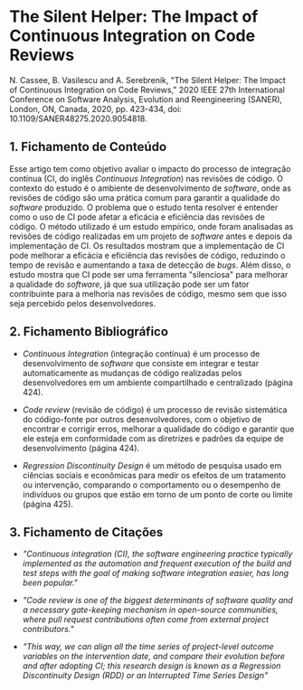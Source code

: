 # The Silent Helper: The Impact of Continuous Integration on Code Reviews

N. Cassee, B. Vasilescu and A. Serebrenik, "The Silent Helper: The Impact of Continuous Integration on Code Reviews," 2020 IEEE 27th International Conference on Software Analysis, Evolution and Reengineering (SANER), London, ON, Canada, 2020, pp. 423-434, doi: 10.1109/SANER48275.2020.9054818.

## 1. Fichamento de Conteúdo

Esse artigo tem como objetivo avaliar o impacto do processo de integração contínua (CI,  do inglês _Continuous Integration_) nas revisões de código. O contexto do estudo é o ambiente de desenvolvimento de _software_, onde as revisões de código são uma prática comum para garantir a qualidade do _software_ produzido. O problema que o estudo tenta resolver é entender como o uso de CI pode afetar a eficácia e eficiência das revisões de código. O método utilizado é um estudo empírico, onde foram analisadas as revisões de código realizadas em um projeto de _software_ antes e depois da implementação de CI. Os resultados mostram que a implementação de CI pode melhorar a eficácia e eficiência das revisões de código, reduzindo o tempo de revisão e aumentando a taxa de detecção de _bugs_. Além disso, o estudo mostra que CI pode ser uma ferramenta "silenciosa" para melhorar a qualidade do _software_, já que sua utilização pode ser um fator contribuinte para a melhoria nas revisões de código, mesmo sem que isso seja percebido pelos desenvolvedores.

## 2. Fichamento Bibliográfico 

* _Continuous Integration_ (integração contínua) é um processo de desenvolvimento de _software_ que consiste em integrar e testar automaticamente as mudanças de código realizadas pelos desenvolvedores em um ambiente compartilhado e centralizado (página 424).

* _Code review_ (revisão de código) é um processo de revisão sistemática do código-fonte por outros desenvolvedores, com o objetivo de encontrar e corrigir erros, melhorar a qualidade do código e garantir que ele esteja em conformidade com as diretrizes e padrões da equipe de desenvolvimento (página 424).

* _Regression Discontinuity Design_ é um método de pesquisa usado em ciências sociais e econômicas para medir os efeitos de um tratamento ou intervenção, comparando o comportamento ou o desempenho de indivíduos ou grupos que estão em torno de um ponto de corte ou limite (página 425).

## 3. Fichamento de Citações 

* _"Continuous integration (CI), the software engineering practice typically implemented as the automation and frequent execution of the build and test steps with the goal of making software integration easier, has long been popular."_

* _"Code review is one of the biggest determinants of software quality and a necessary gate-keeping mechanism in open-source communities, where pull request contributions often come from external project contributors."_

* _"This way, we can align all the time series of project-level outcome variables on the intervention date, and compare their evolution before and after adopting CI; this research design is known as a Regression Discontinuity Design (RDD) or an Interrupted Time Series Design"_